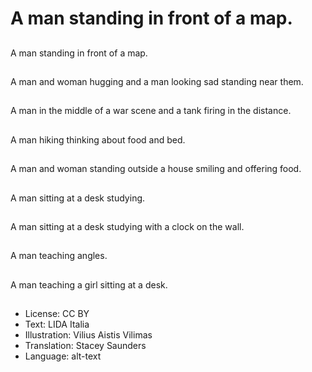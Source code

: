# A man standing in front of a map.

##
A man standing in front of a map.

##
A man and woman hugging and a man looking sad standing near them.

##
A man in the middle of a war scene and a tank firing in the distance.

##
A man hiking thinking about food and bed.

##
A man and woman standing outside a house smiling and offering food.

##
A man sitting at a desk studying.

##
A man sitting at a desk studying with a clock on the wall.

##
A man teaching angles.

##
A man teaching a girl sitting at a desk.

##
* License: CC BY
* Text: LIDA Italia
* Illustration: Vilius Aistis Vilimas
* Translation: Stacey Saunders
* Language: alt-text
